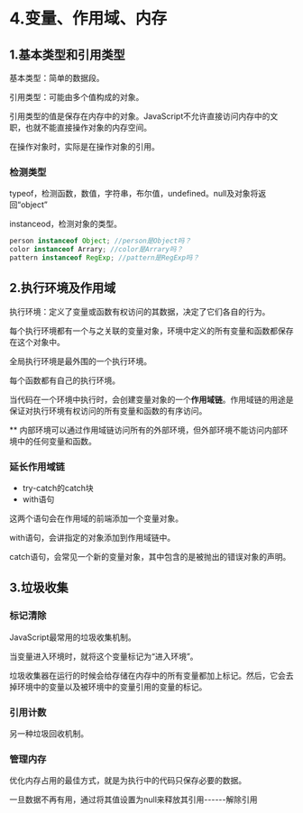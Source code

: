 # 4.变量、作用域、内存

## 1.基本类型和引用类型

基本类型：简单的数据段。

引用类型：可能由多个值构成的对象。

引用类型的值是保存在内存中的对象。JavaScript不允许直接访问内存中的文职，也就不能直接操作对象的内存空间。

在操作对象时，实际是在操作对象的引用。

### 检测类型

typeof，检测函数，数值，字符串，布尔值，undefined。null及对象将返回“object”

instanceod，检测对象的类型。

```javascript
person instanceof Object; //person是Object吗？
color instanceof Arrary; //color是Arrary吗？
pattern instanceof RegExp; //pattern是RegExp吗？
```

## 2.执行环境及作用域

执行环境：定义了变量或函数有权访问的其数据，决定了它们各自的行为。

每个执行环境都有一个与之关联的变量对象，环境中定义的所有变量和函数都保存在这个对象中。

全局执行环境是最外围的一个执行环境。

每个函数都有自己的执行环境。

当代码在一个环境中执行时，会创建变量对象的一个**作用域链**。作用域链的用途是保证对执行环境有权访问的所有变量和函数的有序访问。

** 内部环境可以通过作用域链访问所有的外部环境，但外部环境不能访问内部环境中的任何变量和函数。

### 延长作用域链

* try-catch的catch块
* with语句

这两个语句会在作用域的前端添加一个变量对象。

with语句，会讲指定的对象添加到作用域链中。

catch语句，会常见一个新的变量对象，其中包含的是被抛出的错误对象的声明。

## 3.垃圾收集

### 标记清除

JavaScript最常用的垃圾收集机制。

当变量进入环境时，就将这个变量标记为“进入环境”。

垃圾收集器在运行的时候会给存储在内存中的所有变量都加上标记。然后，它会去掉环境中的变量以及被环境中的变量引用的变量的标记。

### 引用计数

另一种垃圾回收机制。

### 管理内存

优化内存占用的最佳方式，就是为执行中的代码只保存必要的数据。

一旦数据不再有用，通过将其值设置为null来释放其引用------解除引用



